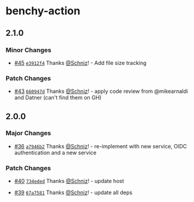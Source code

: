 # benchy-action

## 2.1.0

### Minor Changes

- [#45](https://github.com/Schniz/benchy-action/pull/45) [`e3912f4`](https://github.com/Schniz/benchy-action/commit/e3912f426963204492dcd26bb5b47c56251d3bdb) Thanks [@Schniz](https://github.com/Schniz)! - Add file size tracking

### Patch Changes

- [#43](https://github.com/Schniz/benchy-action/pull/43) [`660947d`](https://github.com/Schniz/benchy-action/commit/660947d6bc390aad0ca6109897a4f1fd89a3e70c) Thanks [@Schniz](https://github.com/Schniz)! - apply code review from @mikearnaldi and Datner (can't find them on GH)

## 2.0.0

### Major Changes

- [#36](https://github.com/Schniz/benchy-action/pull/36) [`a7946b2`](https://github.com/Schniz/benchy-action/commit/a7946b2fee83ac8503430e2db3697b160b2129d6) Thanks [@Schniz](https://github.com/Schniz)! - re-implement with new service, OIDC authentication and a new service

### Patch Changes

- [#40](https://github.com/Schniz/benchy-action/pull/40) [`734eded`](https://github.com/Schniz/benchy-action/commit/734eded8558f5db9770eedcef83aca6074247dbe) Thanks [@Schniz](https://github.com/Schniz)! - update host

- [#39](https://github.com/Schniz/benchy-action/pull/39) [`67a7581`](https://github.com/Schniz/benchy-action/commit/67a758188949feec67ad13326f533717c762c127) Thanks [@Schniz](https://github.com/Schniz)! - update all deps
